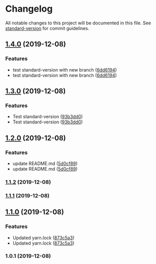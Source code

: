 # Changelog

All notable changes to this project will be documented in this file. See [standard-version](https://github.com/conventional-changelog/standard-version) for commit guidelines.

## [1.4.0](https://github.com/Lilmortal/game-recorder-ui/compare/v1.3.0...v1.4.0) (2019-12-08)


### Features

* test standard-version with new branch ([6dd6194](https://github.com/Lilmortal/game-recorder-ui/commit/6dd6194b8c0d31b828b94e32e99560b78d09034a))
* test standard-version with new branch ([6dd6194](https://github.com/Lilmortal/game-recorder-ui/commit/6dd6194b8c0d31b828b94e32e99560b78d09034a))

## [1.3.0](https://github.com/Lilmortal/game-recorder-ui/compare/v1.2.0...v1.3.0) (2019-12-08)


### Features

* Test standard-version ([93b3dd0](https://github.com/Lilmortal/game-recorder-ui/commit/93b3dd0ad6a58d065ad76e18bab6e114209744fc))
* Test standard-version ([93b3dd0](https://github.com/Lilmortal/game-recorder-ui/commit/93b3dd0ad6a58d065ad76e18bab6e114209744fc))

## [1.2.0](https://github.com/Lilmortal/game-recorder-ui/compare/v1.1.2...v1.2.0) (2019-12-08)


### Features

* update README.md ([5d0cf89](https://github.com/Lilmortal/game-recorder-ui/commit/5d0cf8965c380ce34ece7b64fc5ea7b143eedf3e))
* update README.md ([5d0cf89](https://github.com/Lilmortal/game-recorder-ui/commit/5d0cf8965c380ce34ece7b64fc5ea7b143eedf3e))

### [1.1.2](https://github.com/Lilmortal/game-recorder-ui/compare/v1.1.1...v1.1.2) (2019-12-08)

### [1.1.1](https://github.com/Lilmortal/game-recorder-ui/compare/v1.1.0...v1.1.1) (2019-12-08)

## [1.1.0](https://github.com/Lilmortal/game-recorder-ui/compare/v1.0.1...v1.1.0) (2019-12-08)


### Features

* Updated yarn.lock ([873c5a3](https://github.com/Lilmortal/game-recorder-ui/commit/873c5a323ef765800151d502a0839451b73272f3))
* Updated yarn.lock ([873c5a3](https://github.com/Lilmortal/game-recorder-ui/commit/873c5a323ef765800151d502a0839451b73272f3))

### 1.0.1 (2019-12-08)
